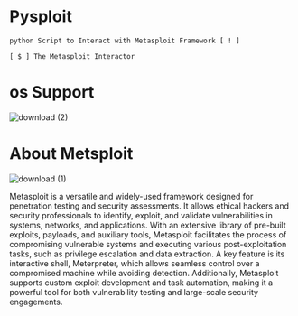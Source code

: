 # Pysploit 
    python Script to Interact with Metasploit Framework [ ! ]

    [ $ ] The Metasploit Interactor 

# os Support
   ![download (2)](https://github.com/user-attachments/assets/6b9653bd-9e91-4c17-8409-a1236f9bead7)


# About Metsploit
![download (1)](https://github.com/user-attachments/assets/a0e96b70-6d35-4cf5-95cf-2611e86d542d)


Metasploit is a versatile and widely-used framework designed for penetration testing and security assessments. It allows ethical hackers and security professionals to identify, exploit, and validate     vulnerabilities in systems, networks, and applications. With an extensive library of pre-built exploits, payloads, and auxiliary tools, Metasploit facilitates the process of compromising vulnerable systems and executing various post-exploitation tasks, such as privilege escalation and data extraction. A key feature is its interactive shell, Meterpreter, which allows seamless control over a compromised machine while avoiding detection. Additionally, Metasploit supports custom exploit development and task automation, making it a powerful tool for both vulnerability testing and large-scale security engagements.
